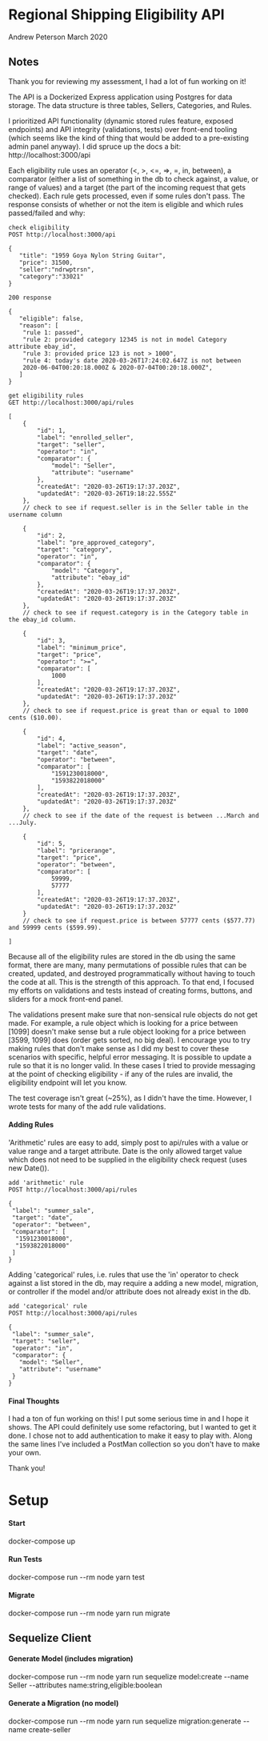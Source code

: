# Regional Shipping Eligibility API
Andrew Peterson March 2020

## Notes

Thank you for reviewing my assessment, I had a lot of fun working on it!

The API is a Dockerized Express application using Postgres for data storage. The data structure is three tables, Sellers, Categories, and Rules.

I prioritized API functionality (dynamic stored rules feature, exposed endpoints) and API integrity (validations, tests) over front-end tooling (which seems like the kind of thing that would be added to a pre-existing admin panel anyway). I did spruce up the docs a bit: http://localhost:3000/api

Each eligibility rule uses an operator (<, >, <=, =>, =, in, between), a comparator (either a list of something in the db to check against, a value, or range of values) and a target (the part of the incoming request that gets checked). Each rule gets processed, even if some rules don't pass. The response consists of whether or not the item is eligible and which rules passed/failed and why:


```
check eligibility
POST http://localhost:3000/api

{
   "title": "1959 Goya Nylon String Guitar",
   "price": 31500,
   "seller":"ndrwptrsn",
   "category":"33021"
}

200 response

{
   "eligible": false,
   "reason": [
    "rule 1: passed",
    "rule 2: provided category 12345 is not in model Category attribute ebay_id",
    "rule 3: provided price 123 is not > 1000",
    "rule 4: today's date 2020-03-26T17:24:02.647Z is not between
    2020-06-04T00:20:18.000Z & 2020-07-04T00:20:18.000Z",
   ]
}
```

```
get eligibility rules
GET http://localhost:3000/api/rules

[
    {
        "id": 1,
        "label": "enrolled_seller",
        "target": "seller",
        "operator": "in",
        "comparator": {
            "model": "Seller",
            "attribute": "username"
        },
        "createdAt": "2020-03-26T19:17:37.203Z",
        "updatedAt": "2020-03-26T19:18:22.555Z"
    },
    // check to see if request.seller is in the Seller table in the username column

    {
        "id": 2,
        "label": "pre_approved_category",
        "target": "category",
        "operator": "in",
        "comparator": {
            "model": "Category",
            "attribute": "ebay_id"
        },
        "createdAt": "2020-03-26T19:17:37.203Z",
        "updatedAt": "2020-03-26T19:17:37.203Z"
    },
    // check to see if request.category is in the Category table in the ebay_id column.

    {
        "id": 3,
        "label": "minimum_price",
        "target": "price",
        "operator": ">=",
        "comparator": [
            1000
        ],
        "createdAt": "2020-03-26T19:17:37.203Z",
        "updatedAt": "2020-03-26T19:17:37.203Z"
    },
    // check to see if request.price is great than or equal to 1000 cents ($10.00).

    {
        "id": 4,
        "label": "active_season",
        "target": "date",
        "operator": "between",
        "comparator": [
            "1591230018000",
            "1593822018000"
        ],
        "createdAt": "2020-03-26T19:17:37.203Z",
        "updatedAt": "2020-03-26T19:17:37.203Z"
    },
    // check to see if the date of the request is between ...March and ...July.

    {
        "id": 5,
        "label": "pricerange",
        "target": "price",
        "operator": "between",
        "comparator": [
            59999,
            57777
        ],
        "createdAt": "2020-03-26T19:17:37.203Z",
        "updatedAt": "2020-03-26T19:17:37.203Z"
    }
    // check to see if request.price is between 57777 cents ($577.77) and 59999 cents ($599.99).

]
```

Because all of the eligibility rules are stored in the db using the same format, there are many, many permutations of possible rules that can be created, updated, and destroyed programmatically without having to touch the code at all. This is the strength of this approach. To that end, I focused my efforts on validations and tests instead of creating forms, buttons, and sliders for a mock front-end panel.

The validations present make sure that non-sensical rule objects do not get made. For example, a rule object which is looking for a price between [1099] doesn't make sense but a rule object looking for a price between [3599, 1099] does (order gets sorted, no big deal). I encourage you to try making rules that don't make sense as I did my best to cover these scenarios with specific, helpful error messaging. It is possible to update a rule so that it is no longer valid. In these cases I tried to provide messaging at the point of checking eligibility - if any of the rules are invalid, the eligibility endpoint will let you know.

The test coverage isn't great (~25%), as I didn't have the time. However, I wrote tests for many of the add rule validations.

#### Adding Rules

'Arithmetic' rules are easy to add, simply post to api/rules with a value or value range and a target attribute. Date is the only allowed target value which does not need to be supplied in the eligibility check request (uses new Date()).

```
add 'arithmetic' rule
POST http://localhost:3000/api/rules

{
 "label": "summer_sale",
 "target": "date",
 "operator": "between",
 "comparator": [
  "1591230018000",
  "1593822018000"
 ]
}
```

Adding 'categorical' rules, i.e. rules that use the 'in' operator to check against a list stored in the db, may require a adding a new model, migration, or controller if the model and/or attribute does not already exist in the db.

```
add 'categorical' rule
POST http://localhost:3000/api/rules

{
 "label": "summer_sale",
 "target": "seller",
 "operator": "in",
 "comparator": {
   "model": "Seller",
   "attribute": "username"
 }
}
```

#### Final Thoughts

I had a ton of fun working on this! I put some serious time in and I hope it shows. The API could definitely use some refactoring, but I wanted to get it done. I chose not to add authentication to make it easy to play with. Along the same lines I've included a PostMan collection so you don't have to make your own.

Thank you!

# Setup

#### Start
docker-compose up

#### Run Tests
docker-compose run --rm node yarn test

#### Migrate
docker-compose run --rm node yarn run migrate

## Sequelize Client

#### Generate Model (includes migration)
docker-compose run --rm node yarn run sequelize model:create  --name Seller --attributes name:string,eligible:boolean

#### Generate a Migration (no model)
docker-compose run --rm node yarn run sequelize migration:generate --name create-seller
